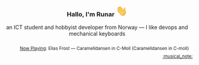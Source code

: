 <h3 align="center">Hallo, I'm Runar <img src="./assets/wave.gif" width="30px" height="30px"></h3>

<div align="center">an ICT student and hobbyist developer from Norway — I like devops and mechanical keyboards</div>

<br/>
<div align="right"><sub>
  <a href="https://www.last.fm/user/runarsf">Now Playing</a>: Elias Frost &mdash; Caramelldansen in C-Moll (Caramelldansen in C-moll) &nbsp;&nbsp; <a href="https:&#x2F;&#x2F;www.last.fm&#x2F;music&#x2F;Elias+Frost&#x2F;_&#x2F;Caramelldansen+in+C-Moll">:musical_note:</a>
</sub></div>

